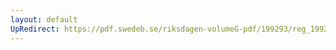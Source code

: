 ```yaml
---
layout: default
UpRedirect: https://pdf.swedeb.se/riksdagen-volumeG-pdf/199293/reg_199293/reg_199293_0624.pdf
---
```

